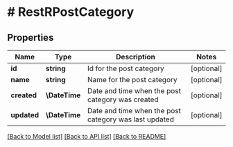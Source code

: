 # # RestRPostCategory

## Properties

Name | Type | Description | Notes
------------ | ------------- | ------------- | -------------
**id** | **string** | Id for the post category | [optional]
**name** | **string** | Name for the post category | [optional]
**created** | **\DateTime** | Date and time when the post category was created | [optional]
**updated** | **\DateTime** | Date and time when the post category was last updated | [optional]

[[Back to Model list]](../../README.md#models) [[Back to API list]](../../README.md#endpoints) [[Back to README]](../../README.md)
